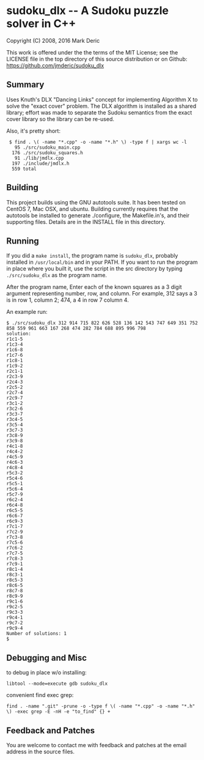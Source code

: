 sudoku_dlx -- A Sudoku puzzle solver in C++
===========================================

Copyright (C) 2008, 2016 Mark Deric

This work is offered under the the terms of the MIT License; see the
LICENSE file in the top directory of this source distribution or on
Github: https://github.com/jmderic/sudoku_dlx

Summary
-------

Uses Knuth's DLX "Dancing Links" concept for implementing Algorithm X
to solve the "exact cover" problem.  The DLX algorithm is installed as
a shared library; effort was made to separate the Sudoku semantics
from the exact cover library so the library can be re-used.

Also, it's pretty short:

```
 $ find . \( -name "*.cpp" -o -name "*.h" \) -type f | xargs wc -l
   95 ./src/sudoku_main.cpp
  176 ./src/sudoku_squares.h
   91 ./lib/jmdlx.cpp
  197 ./include/jmdlx.h
  559 total
```

Building
--------

This project builds using the GNU autotools suite.  It has been tested
on CentOS 7, Mac OSX, and ubuntu.  Building currently requires that
the autotools be installed to generate ./configure, the Makefile.in's,
and their supporting files.  Details are in the INSTALL file in this
directory.

Running
-------

If you did a `make install`, the program name is `sudoku_dlx`, probably
installed in `/usr/local/bin` and in your PATH.  If you want to run
the program in place where you built it, use the script in the src
directory by typing `./src/sudoku_dlx` as the program name.

After the program name, Enter each of the known squares as a 3 digit
argument representing number, row, and column.  For example, 312 says
a 3 is in row 1, column 2; 474, a 4 in row 7 column 4.

An example run:

```
$ ./src/sudoku_dlx 312 914 715 822 626 528 136 142 543 747 649 351 752 858 559 961 663 167 268 474 282 784 688 895 996 798
solution:
r1c1-5
r1c3-4
r1c6-8
r1c7-6
r1c8-1
r1c9-2
r2c1-1
r2c3-9
r2c4-3
r2c5-2
r2c7-4
r2c9-7
r3c1-2
r3c2-6
r3c3-7
r3c4-5
r3c5-4
r3c7-3
r3c8-9
r3c9-8
r4c1-8
r4c4-2
r4c5-9
r4c6-3
r4c8-4
r5c3-2
r5c4-6
r5c5-1
r5c6-4
r5c7-9
r6c2-4
r6c4-8
r6c5-5
r6c6-7
r6c9-3
r7c1-7
r7c2-9
r7c3-8
r7c5-6
r7c6-2
r7c7-5
r7c8-3
r7c9-1
r8c1-4
r8c3-1
r8c5-3
r8c6-5
r8c7-8
r8c9-9
r9c1-6
r9c2-5
r9c3-3
r9c4-1
r9c7-2
r9c9-4
Number of solutions: 1
$
```

Debugging and Misc
------------------

to debug in place w/o installing:

`libtool --mode=execute gdb sudoku_dlx`

convenient find exec grep:

`find . -name ".git" -prune -o -type f \( -name "*.cpp" -o -name "*.h" \) -exec grep -E -nH -e "to_find" {} +`

Feedback and Patches
--------------------

You are welcome to contact me with feedback and patches at the email
address in the source files.
